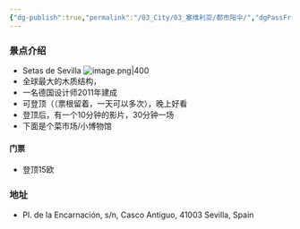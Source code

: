 ```yaml
---
{"dg-publish":true,"permalink":"/03_City/03_塞维利亚/都市阳伞/","dgPassFrontmatter":true}
---
```


### 景点介绍
+ Setas de Sevilla
![image.png|400](https://obsidan-1314364309.cos.ap-beijing.myqcloud.com/obsidan/20250306232534970.png)
+ 全球最大的木质结构，
+ 一名德国设计师2011年建成
+ 可登顶（（票根留着，一天可以多次），晚上好看
+ 登顶后，有一个10分钟的影片，30分钟一场
+ 下面是个菜市场/小博物馆
#### 门票
+ 登顶15欧
### 地址
+ Pl. de la Encarnación, s/n, Casco Antiguo, 41003 Sevilla, Spain

